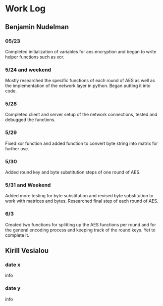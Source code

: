 # Work Log

## Benjamin Nudelman

### 05/23

Completed initialization of variables for aes encryption and began to write helper functions such as xor.

### 5/24 and weekend

Mostly researched the specific functions of each round of AES as well as the implementation of the network layer in python. Began putting it into code.

### 5/28

Completed client and server setup of the network connections, tested and debugged the functions.

### 5/29 

Fixed xor function and added function to convert byte string into matrix for further use.

### 5/30

Added round key and byte substitution steps of one round of AES.

### 5/31 and Weekend

Added more testing for byte substitution and revised byte substitution to work with matrices and bytes. Researched final step of each round of AES.

### 6/3

Created two functions for splitting up the AES functions per round and for the general encoding process and keeping track of the round keys. Yet to complete it.

## Kirill Vesialou

### date x

info

### date y

info
